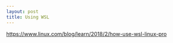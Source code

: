 ```yaml
---
layout: post
title: Using WSL
---
```


https://www.linux.com/blog/learn/2018/2/how-use-wsl-linux-pro
